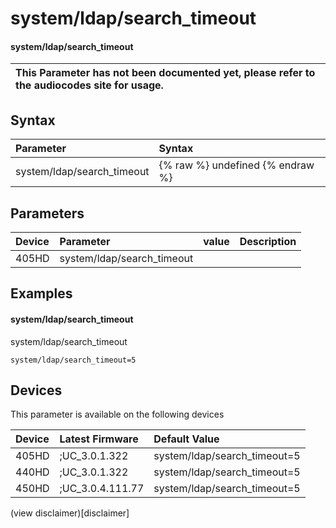 ﻿---
description: system/ldap/search_timeout
search:
    keywords: ['system','ldap','search_timeout']
---

# system/ldap/search_timeout

#### system/ldap/search_timeout


| This Parameter has not been documented yet, please refer to the audiocodes site for usage.  |
| :--- |

## Syntax
| Parameter | Syntax |
| :--- | :--- |
|system/ldap/search_timeout | {% raw %} undefined {% endraw %} |

## Parameters
|Device|Parameter|value|Description|
|:---|:---|:---|:---|
| 405HD | system/ldap/search_timeout |  |  |

## Examples
#### system/ldap/search_timeout

system/ldap/search_timeout

```
system/ldap/search_timeout=5
```

## Devices
This parameter is available on the following devices

| Device | Latest Firmware | Default Value |
|:---|:---|:---|
| 405HD | ;UC_3.0.1.322 | system/ldap/search_timeout=5 
| 440HD | ;UC_3.0.1.322 | system/ldap/search_timeout=5 
| 450HD | ;UC_3.0.4.111.77 | system/ldap/search_timeout=5 

(view disclaimer)[disclaimer]
